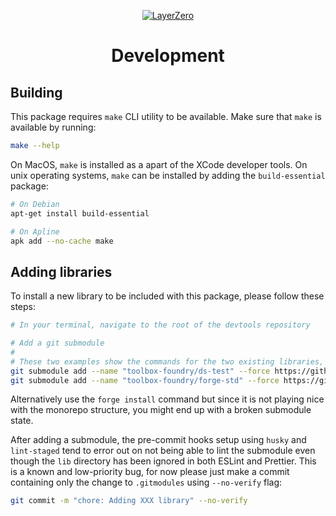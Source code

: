 <p align="center">
  <a href="https://layerzero.network">
    <img alt="LayerZero" style="max-width: 500px" src="https://d3a2dpnnrypp5h.cloudfront.net/bridge-app/lz.png"/>
  </a>
</p>

<h1 align="center">Development</h1>

## Building

This package requires `make` CLI utility to be available. Make sure that `make` is available by running:

```bash
make --help
```

On MacOS, `make` is installed as a apart of the XCode developer tools. On unix operating systems, `make` can be installed by adding the `build-essential` package:

```bash
# On Debian
apt-get install build-essential

# On Apline
apk add --no-cache make
```

## Adding libraries

To install a new library to be included with this package, please follow these steps:

```bash
# In your terminal, navigate to the root of the devtools repository

# Add a git submodule
#
# These two examples show the commands for the two existing libraries, forge-std and ds-test
git submodule add --name "toolbox-foundry/ds-test" --force https://github.com/dapphub/ds-test packages/toolbox-foundry/lib/ds-test
git submodule add --name "toolbox-foundry/forge-std" --force https://github.com/foundry-rs/forge-std packages/toolbox-foundry/lib/forge-std
```

Alternatively use the `forge install` command but since it is not playing nice with the monorepo structure, you might end up with a broken submodule state.

After adding a submodule, the pre-commit hooks setup using `husky` and `lint-staged` tend to error out on not being able to lint the submodule even though the `lib` directory has been ignored in both ESLint and Prettier. This is a known and low-priority bug, for now please just make a commit containing only the change to `.gitmodules` using `--no-verify` flag:

```bash
git commit -m "chore: Adding XXX library" --no-verify
```
